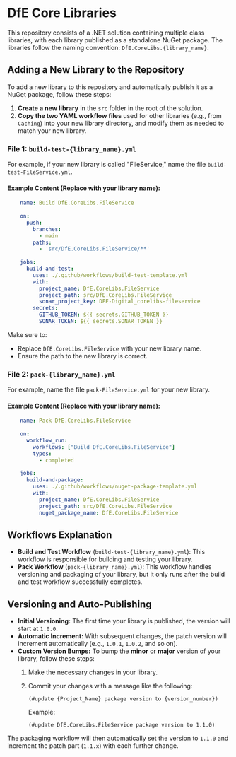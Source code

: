 
DfE Core Libraries
==================

This repository consists of a .NET solution containing multiple class libraries, with each library published as a standalone NuGet package. The libraries follow the naming convention: `DfE.CoreLibs.{library_name}`.

Adding a New Library to the Repository
--------------------------------------

To add a new library to this repository and automatically publish it as a NuGet package, follow these steps:

1.  **Create a new library** in the `src` folder in the root of the solution.
2.  **Copy the two YAML workflow files** used for other libraries (e.g., from `Caching`) into your new library directory, and modify them as needed to match your new library.

### File 1: `build-test-{library_name}.yml`

For example, if your new library is called "FileService," name the file `build-test-FileService.yml`.

#### Example Content (Replace with your library name):

```yaml
    name: Build DfE.CoreLibs.FileService
    
    on:
      push:
        branches:
          - main
        paths:
          - 'src/DfE.CoreLibs.FileService/**'
    
    jobs:
      build-and-test:
        uses: ./.github/workflows/build-test-template.yml
        with:
          project_name: DfE.CoreLibs.FileService
          project_path: src/DfE.CoreLibs.FileService
          sonar_project_key: DFE-Digital_corelibs-fileservice
        secrets:
          GITHUB_TOKEN: ${{ secrets.GITHUB_TOKEN }}
          SONAR_TOKEN: ${{ secrets.SONAR_TOKEN }}
```
    

Make sure to:

*   Replace `DfE.CoreLibs.FileService` with your new library name.
*   Ensure the path to the new library is correct.

### File 2: `pack-{library_name}.yml`

For example, name the file `pack-FileService.yml` for your new library.

#### Example Content (Replace with your library name):

```yaml
    name: Pack DfE.CoreLibs.FileService
    
    on:
      workflow_run:
        workflows: ["Build DfE.CoreLibs.FileService"]
        types:
          - completed
    
    jobs:
      build-and-package:
        uses: ./.github/workflows/nuget-package-template.yml
        with:
          project_name: DfE.CoreLibs.FileService
          project_path: src/DfE.CoreLibs.FileService
          nuget_package_name: DfE.CoreLibs.FileService
```
    

Workflows Explanation
---------------------

*   **Build and Test Workflow** (`build-test-{library_name}.yml`): This workflow is responsible for building and testing your library.
*   **Pack Workflow** (`pack-{library_name}.yml`): This workflow handles versioning and packaging of your library, but it only runs after the build and test workflow successfully completes.

Versioning and Auto-Publishing
------------------------------

*   **Initial Versioning:** The first time your library is published, the version will start at `1.0.0`.
*   **Automatic Increment:** With subsequent changes, the patch version will increment automatically (e.g., `1.0.1`, `1.0.2`, and so on).
*   **Custom Version Bumps:** To bump the **minor** or **major** version of your library, follow these steps:
    1.  Make the necessary changes in your library.
    2.  Commit your changes with a message like the following:
        
            (#update {Project_Name} package version to {version_number})
        
        Example:
        
            (#update DfE.CoreLibs.FileService package version to 1.1.0)
        

The packaging workflow will then automatically set the version to `1.1.0` and increment the patch part (`1.1.x`) with each further change.